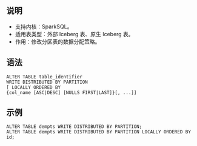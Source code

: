## 说明
- 支持内核：SparkSQL。
- 适用表类型：外部 Iceberg 表、原生 Iceberg 表。
- 作用：修改分区表的数据分配策略。

## 语法
```
ALTER TABLE table_identifier 
WRITE DISTRIBUTED BY PARTITION  
[ LOCALLY ORDERED BY 
{col_name [ASC|DESC] [NULLS FIRST|LAST]}[, ...]] 
```


## 示例
```
ALTER TABLE dempts WRITE DISTRIBUTED BY PARTITION;
ALTER TABLE dempts WRITE DISTRIBUTED BY PARTITION LOCALLY ORDERED BY id;
```



